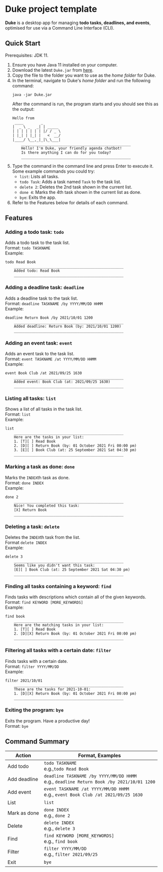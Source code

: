 # Duke project template

**Duke** is a desktop app for managing **todo tasks, deadlines, and events**, optimised for use via a Command Line Interface (CLI).

## Quick Start

Prerequisites: JDK 11.

1. Ensure you have Java 11 installed on your computer. 
1. Download the latest `Duke.jar` from [here]().
1. Copy the file to the folder you want to use as the *home folder* for Duke.
1. In the terminal, navigate to Duke's *home folder* and run the following command:
   ```
   java -jar Duke.jar
   ```
   After the command is run, the program starts and you should see this as the output:
   ```
   Hello from
    ____        _        
   |  _ \ _   _| | _____ 
   | | | | | | | |/ / _ \
   | |_| | |_| |   <  __/
   |____/ \__,_|_|\_\___|
	   __________________________________________________
	   Hello! I'm Duke, your friendly agenda chatbot!
	   Is there anything I can do for you today?
	   __________________________________________________
   ```
1. Type the command in the command line and press Enter to execute it.<br>
   Some example commands you could try:
   * `list`: Lists all tasks.
   * `todo Task`: Adds a task named `Task` to the task list.
   * `delete 2`: Deletes the 2nd task shown in the current list.
   * `done 4`: Marks the 4th task shown in the current list as done.
   * `bye`: Exits the app.
1. Refer to the Features below for details of each command.

## Features

### Adding a todo task: `todo`
Adds a todo task to the task list. <br>
Format: `todo TASKNAME` <br>
Example: <br>
   ```
   todo Read Book
	   __________________________________________________
	   Added todo: Read Book
	   __________________________________________________
   
   ```

### Adding a deadline task: `deadline`
Adds a deadline task to the task list. <br>
Format: `deadline TASKNAME /by YYYY/MM/DD HHMM` <br>
Example: <br>
   ```
   deadline Return Book /by 2021/10/01 1200
	   __________________________________________________
	   Added deadline: Return Book (by: 2021/10/01 1200)
	   __________________________________________________
   
   ```

### Adding an event task: `event`
Adds an event task to the task list. <br>
Format: `event TASKNAME /at YYYY/MM/DD HHMM` <br>
Example: <br>
   ```
   event Book Club /at 2021/09/25 1630
	   __________________________________________________
	   Added event: Book Club (at: 2021/09/25 1630)
	   __________________________________________________
   ```
   
### Listing all tasks: `list`
Shows a list of all tasks in the task list. <br>
Format: `list` <br>
Example: <br>
   ```
   list
	   __________________________________________________
	   Here are the tasks in your list:
	   1. [T][ ] Read Book
	   2. [D][ ] Return Book (by: 01 October 2021 Fri 00:00 pm)
	   3. [E][ ] Book Club (at: 25 September 2021 Sat 04:30 pm)
	   __________________________________________________
   ```

### Marking a task as done: `done`
Marks the `INDEX`th task as done. <br>
Format: `done INDEX` <br>
Example: <br>
   ```
   done 2
	   __________________________________________________
	   Nice! You completed this task:
	   [X] Return Book
	   __________________________________________________
   
   ```
   
### Deleting a task: `delete`
Deletes the `INDEX`th task from the list. <br>
Format `delete INDEX` <br>
Example: <br>
   ```
   delete 3
	   __________________________________________________
	   Seems like you didn't want this task:
	   [E][ ] Book Club (at: 25 September 2021 Sat 04:30 pm)
	   __________________________________________________
   ```
   
### Finding all tasks containing a keyword: `find`
Finds tasks with descriptions which contain all of the given keywords. <br>
Format: `find KEYWORD [MORE_KEYWORDS]` <br>
Example: <br>
   ```
   find book
	   __________________________________________________
	   Here are the matching tasks in your list: 
	   1. [T][ ] Read Book
	   2. [D][X] Return Book (by: 01 October 2021 Fri 00:00 pm)
	   __________________________________________________

   ```
   
### Filtering all tasks with a certain date: `filter`
Finds tasks with a certain date. <br>
Format: `filter YYYY/MM/DD` <br>
Example: <br>
   ```
   filter 2021/10/01
	   __________________________________________________
	   These are the tasks for 2021-10-01: 
	   1. [D][X] Return Book (by: 01 October 2021 Fri 00:00 pm)
	   __________________________________________________
   ```
   
### Exiting the program: `bye`
Exits the program. Have a productive day!<br>
Format: `bye` <br>

## Command Summary
Action | Format, Examples
-------|-----------------
Add todo | `todo TASKNAME` <br> e.g.,`todo Read Book`
Add deadline | `deadline TASKNAME /by YYYY/MM/DD HHMM`<br> e.g., `deadline Return Book /by 2021/10/01 1200`
Add event | `event TASKNAME /at YYYY/MM/DD HHMM` <br> e.g., `event Book Club /at 2021/09/25 1630`
List | `list`
Mark as done | `done INDEX` <br> e.g., `done 2`
Delete | `delete INDEX`<br> e.g., `delete 3`
Find | `find KEYWORD [MORE_KEYWORDS]` <br> e.g., `find book`
Filter | `filter YYYY/MM/DD` <br> e.g., `filter 2021/09/25`
Exit | `bye`
